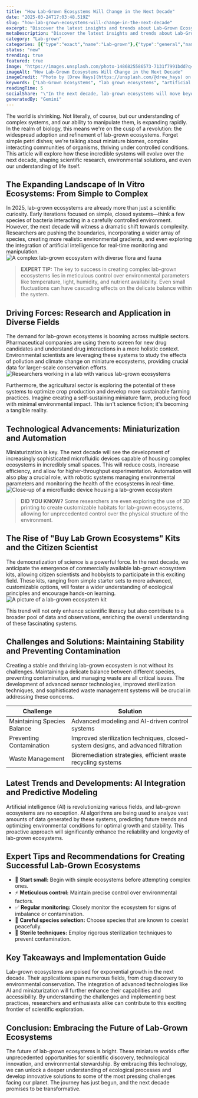 ```yaml
---
title: "How Lab-Grown Ecosystems Will Change in the Next Decade"
date: "2025-03-24T17:03:48.519Z"
slug: "how-lab-grown-ecosystems-will-change-in-the-next-decade"
excerpt: "Discover the latest insights and trends about Lab-Grown Ecosystems. This comprehensive guide covers everything you need to know about Lab-Grown Ecosystems in 2025."
metaDescription: "Discover the latest insights and trends about Lab-Grown Ecosystems. This comprehensive guide covers everything you need to know about Lab-Grown Ecosystems ..."
category: "Lab-grown"
categories: [{"type":"exact","name":"Lab-grown"},{"type":"general","name":"Environmental Science"},{"type":"medium","name":"Ecological Engineering"},{"type":"specific","name":"Microbial Communities"},{"type":"niche","name":"Biofilm Dynamics"}]
status: "new"
trending: true
featured: true
image: "https://images.unsplash.com/photo-1486825586573-7131f7991bdd?q=85&w=1200&fit=max&fm=webp&auto=compress"
imageAlt: "How Lab-Grown Ecosystems Will Change in the Next Decade"
imageCredit: "Photo by [Drew Hays](https://unsplash.com/@drew_hays) on Unsplash"
keywords: ["Lab-Grown Ecosystems", "lab grown ecosystems", "artificial ecosystems", "in vitro ecosystems", "lab grown biomes", "creating lab ecosystems", "buy lab grown ecosystems", "lab grown ecosystem kits", "benefits of lab grown ecosystems", "lab grown ecosystem research"]
readingTime: 5
socialShare: "\"In the next decade, lab-grown ecosystems will move beyond simple experiments to become powerful tools for drug discovery, environmental research, and even sustainable food production – a miniature world with a massive impact.\""
generatedBy: "Gemini"
---
```




The world is shrinking.  Not literally, of course, but our understanding of complex systems, and our ability to manipulate them, is expanding rapidly.  In the realm of biology, this means we're on the cusp of a revolution: the widespread adoption and refinement of lab-grown ecosystems.  Forget simple petri dishes; we're talking about miniature biomes, complex interacting communities of organisms, thriving under controlled conditions.  This article will explore how these incredible systems will evolve over the next decade, shaping scientific research, environmental solutions, and even our understanding of life itself.

##  The Expanding Landscape of In Vitro Ecosystems: From Simple to Complex

In 2025, lab-grown ecosystems are already more than just a scientific curiosity.  Early iterations focused on simple, closed systems—think a few species of bacteria interacting in a carefully controlled environment.  However, the next decade will witness a dramatic shift towards complexity.  Researchers are pushing the boundaries, incorporating a wider array of species, creating more realistic environmental gradients, and even exploring the integration of artificial intelligence for real-time monitoring and manipulation. ![A complex lab-grown ecosystem with diverse flora and fauna](https://images.unsplash.com/photo-1532187863486-abf9dbad1b69?q=85&w=1200&fit=max&fm=webp&auto=compress)

> **EXPERT TIP:** The key to success in creating complex lab-grown ecosystems lies in meticulous control over environmental parameters like temperature, light, humidity, and nutrient availability.  Even small fluctuations can have cascading effects on the delicate balance within the system.

##  Driving Forces: Research and Application in Diverse Fields

The demand for lab-grown ecosystems is booming across multiple sectors.  Pharmaceutical companies are using them to screen for new drug candidates and understand drug interactions in a more holistic context.  Environmental scientists are leveraging these systems to study the effects of pollution and climate change on miniature ecosystems, providing crucial data for larger-scale conservation efforts.  ![Researchers working in a lab with various lab-grown ecosystems](https://images.unsplash.com/photo-1532094349884-543bc11b234d?q=85&w=1200&fit=max&fm=webp&auto=compress)

Furthermore, the agricultural sector is exploring the potential of these systems to optimize crop production and develop more sustainable farming practices.  Imagine creating a self-sustaining miniature farm, producing food with minimal environmental impact.  This isn't science fiction; it's becoming a tangible reality.

##  Technological Advancements: Miniaturization and Automation

Miniaturization is key.  The next decade will see the development of increasingly sophisticated microfluidic devices capable of housing complex ecosystems in incredibly small spaces.  This will reduce costs, increase efficiency, and allow for higher-throughput experimentation.  Automation will also play a crucial role, with robotic systems managing environmental parameters and monitoring the health of the ecosystems in real-time. ![Close-up of a microfluidic device housing a lab-grown ecosystem](https://images.unsplash.com/photo-1486825586573-7131f7991bdd?q=85&w=1200&fit=max&fm=webp&auto=compress)

> **DID YOU KNOW?** Some researchers are even exploring the use of 3D printing to create customizable habitats for lab-grown ecosystems, allowing for unprecedented control over the physical structure of the environment.

##  The Rise of "Buy Lab Grown Ecosystems" Kits and the Citizen Scientist

The democratization of science is a powerful force.  In the next decade, we anticipate the emergence of commercially available lab-grown ecosystem kits, allowing citizen scientists and hobbyists to participate in this exciting field. These kits, ranging from simple starter sets to more advanced, customizable options, will foster a wider understanding of ecological principles and encourage hands-on learning. ![A picture of a lab-grown ecosystem kit](https://images.unsplash.com/photo-1582560475093-ba66accbc424?q=85&w=1200&fit=max&fm=webp&auto=compress)

This trend will not only enhance scientific literacy but also contribute to a broader pool of data and observations, enriching the overall understanding of these fascinating systems.

##  Challenges and Solutions: Maintaining Stability and Preventing Contamination

Creating a stable and thriving lab-grown ecosystem is not without its challenges.  Maintaining a delicate balance between different species, preventing contamination, and managing waste are all critical issues.  The development of advanced sensor technologies, improved sterilization techniques, and sophisticated waste management systems will be crucial in addressing these concerns.

| Challenge                     | Solution                                                                 |
|------------------------------|-----------------------------------------------------------------------------|
| Maintaining Species Balance    | Advanced modeling and AI-driven control systems                              |
| Preventing Contamination       | Improved sterilization techniques, closed-system designs, and advanced filtration |
| Waste Management              | Bioremediation strategies, efficient waste recycling systems                  |

##  Latest Trends and Developments: AI Integration and Predictive Modeling

Artificial intelligence (AI) is revolutionizing various fields, and lab-grown ecosystems are no exception. AI algorithms are being used to analyze vast amounts of data generated by these systems, predicting future trends and optimizing environmental conditions for optimal growth and stability.  This proactive approach will significantly enhance the reliability and longevity of lab-grown ecosystems.

##  Expert Tips and Recommendations for Creating Successful Lab-Grown Ecosystems

* 🔑 **Start small:** Begin with simple ecosystems before attempting complex ones.
* ⚡ **Meticulous control:** Maintain precise control over environmental factors.
* ✅ **Regular monitoring:** Closely monitor the ecosystem for signs of imbalance or contamination.
* 🌱 **Careful species selection:** Choose species that are known to coexist peacefully.
* 🔬 **Sterile techniques:** Employ rigorous sterilization techniques to prevent contamination.

## Key Takeaways and Implementation Guide

Lab-grown ecosystems are poised for exponential growth in the next decade.  Their applications span numerous fields, from drug discovery to environmental conservation.  The integration of advanced technologies like AI and miniaturization will further enhance their capabilities and accessibility.  By understanding the challenges and implementing best practices, researchers and enthusiasts alike can contribute to this exciting frontier of scientific exploration.

## Conclusion: Embracing the Future of Lab-Grown Ecosystems

The future of lab-grown ecosystems is bright.  These miniature worlds offer unprecedented opportunities for scientific discovery, technological innovation, and environmental stewardship.  By embracing this technology, we can unlock a deeper understanding of ecological processes and develop innovative solutions to some of the most pressing challenges facing our planet.  The journey has just begun, and the next decade promises to be transformative.

